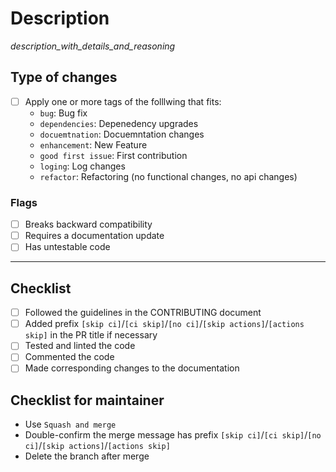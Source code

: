 # Description

_description_with_details_and_reasoning_

## Type of changes
- [ ] Apply one or more tags of the folllwing that fits:
  - `bug`: Bug fix
  - `dependencies`: Depenedency upgrades
  - `docuemtnation`: Docuemntation changes
  - `enhancement`: New Feature
  - `good first issue`: First contribution
  - `loging`: Log changes
  - `refactor`: Refactoring (no functional changes, no api changes)

### Flags

- [ ] Breaks backward compatibility
- [ ] Requires a documentation update
- [ ] Has untestable code

---

## Checklist

- [ ] Followed the guidelines in the CONTRIBUTING document
- [ ] Added prefix `[skip ci]`/`[ci skip]`/`[no ci]`/`[skip actions]`/`[actions skip]` in the PR title if necessary
- [ ] Tested and linted the code
- [ ] Commented the code
- [ ] Made corresponding changes to the documentation

## Checklist for maintainer

- Use `Squash and merge`
- Double-confirm the merge message has prefix `[skip ci]`/`[ci skip]`/`[no ci]`/`[skip actions]`/`[actions skip]`
- Delete the branch after merge
